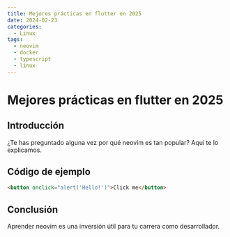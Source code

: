 ```yaml
---
title: Mejores prácticas en flutter en 2025
date: 2024-02-23
categories:
  - Linux
tags:
  - neovim
  - docker
  - typescript
  - linux
---
```


# Mejores prácticas en flutter en 2025

## Introducción

¿Te has preguntado alguna vez por qué neovim es tan popular? Aquí te lo explicamos.

## Código de ejemplo

```html
<button onclick="alert('Hello!')">Click me</button>
```

## Conclusión

Aprender neovim es una inversión útil para tu carrera como desarrollador.